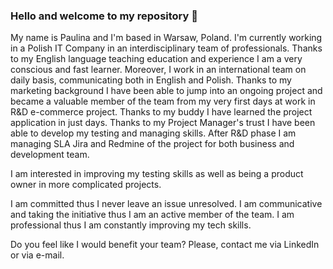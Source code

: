 ### Hello and welcome to my repository 👋

My name is Paulina and I'm based in Warsaw, Poland. I'm currently working in a Polish IT Company in an interdisciplinary team of professionals. 
Thanks to my English language teaching education and experience I am a very conscious and fast learner. Moreover, I work in an international team on daily basis, communicating both in English and Polish. 
Thanks to my marketing background I have been able to jump into an ongoing project and became a valuable member of the team from my very first days at work in R&D e-commerce project.
Thanks to my buddy I have learned the project application in just days.
Thanks to my Project Manager's trust I have been able to develop my testing and managing skills. After R&D phase I am managing SLA Jira and Redmine of the project for both business and development team.

I am interested in improving my testing skills as well as being a product owner in more complicated projects.

I am committed thus I never leave an issue unresolved.
I am communicative and taking the initiative thus I am an active member of the team.
I am professional thus I am constantly improving my tech skills.

Do you feel like I would benefit your team? Please, contact me via LinkedIn or via e-mail.
